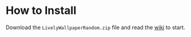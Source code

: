 # How to Install

Download the `LivelyWallpaperRandom.zip` file and read the [wiki](https://github.com/Fred-Vatin/smart-random-wallpaper/wiki) to start.

